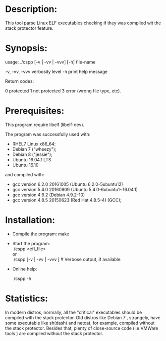 Description:
============

This tool parse Linux ELF executables checking if they was compiled wit the stack protector feature.

Synopsis:
=========

usage: ./cspp [-v | -vv | -vvv] [-h] file-name

 -v, -vv, -vvv  verbosity level
 -h             print help message 

Return codes:

 0 protected
 1 not protected
 3 error (wrong file type, etc).

Prerequisites:
==============

This program require libelf (libelf-dev).

The program was successfully used with:

- RHEL7 Linux  x86_64;
- Debian 7 ("wheezy");
- Debian 8 ("jessie");
- Ubuntu 16.04.1 LTS
- Ubuntu 16.10

and compiled with: 

- gcc version 6.2.0 20161005 (Ubuntu 6.2.0-5ubuntu12) 
- gcc version 5.4.0 20160609 (Ubuntu 5.4.0-6ubuntu1~16.04.1) 
- gcc version 4.9.2 (Debian 4.9.2-10) 
- gcc version 4.8.5 20150623 (Red Hat 4.8.5-4) (GCC);


Installation:
=============

- Compile the program:
  make

- Start the program:<BR>
  ./cspp  <efl_file> <BR>
  or  <BR>
  ./cspp [-v | -vv | -vvv ]    # Verbose output, if available

- Online help:

  ./cspp -h

Statistics:
===========

In modern distros, normally, all the "critical" executables should be compiled with the stack protector. Old distros like Debian 7 , strangely, have some executable like sh(dash) and netcat, for example, compiled without the stack protector.
Besides that, plenty of close-source code (i.e VMWare tools ) are compiled without the stack protector.


